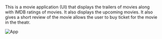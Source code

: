 This is a movie application (UI) that displays the trailers of movies along with IMDB ratings of movies.
It also displays the upcoming movies.
It also gives a short review of the movie allows the user to buy ticket for the movie in the theatr.




![App](https://user-images.githubusercontent.com/78212650/115028818-ed8a6680-9ee2-11eb-9d37-5625bb0ac686.png)
